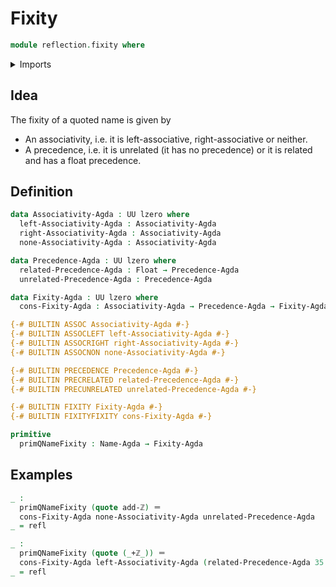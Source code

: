 # Fixity

```agda
module reflection.fixity where
```

<details><summary>Imports</summary>

```agda
open import elementary-number-theory.addition-integers

open import foundation.universe-levels

open import foundation-core.identity-types

open import primitives.floats

open import reflection.names
```

</details>

## Idea

The fixity of a quoted name is given by

- An associativity, i.e. it is left-associative, right-associative or neither.
- A precedence, i.e. it is unrelated (it has no precedence) or it is related and
  has a float precedence.

## Definition

```agda
data Associativity-Agda : UU lzero where
  left-Associativity-Agda : Associativity-Agda
  right-Associativity-Agda : Associativity-Agda
  none-Associativity-Agda : Associativity-Agda

data Precedence-Agda : UU lzero where
  related-Precedence-Agda : Float → Precedence-Agda
  unrelated-Precedence-Agda : Precedence-Agda

data Fixity-Agda : UU lzero where
  cons-Fixity-Agda : Associativity-Agda → Precedence-Agda → Fixity-Agda

{-# BUILTIN ASSOC Associativity-Agda #-}
{-# BUILTIN ASSOCLEFT left-Associativity-Agda #-}
{-# BUILTIN ASSOCRIGHT right-Associativity-Agda #-}
{-# BUILTIN ASSOCNON none-Associativity-Agda #-}

{-# BUILTIN PRECEDENCE Precedence-Agda #-}
{-# BUILTIN PRECRELATED related-Precedence-Agda #-}
{-# BUILTIN PRECUNRELATED unrelated-Precedence-Agda #-}

{-# BUILTIN FIXITY Fixity-Agda #-}
{-# BUILTIN FIXITYFIXITY cons-Fixity-Agda #-}

primitive
  primQNameFixity : Name-Agda → Fixity-Agda
```

## Examples

```agda
_ :
  primQNameFixity (quote add-ℤ) ＝
  cons-Fixity-Agda none-Associativity-Agda unrelated-Precedence-Agda
_ = refl

_ :
  primQNameFixity (quote (_+ℤ_)) ＝
  cons-Fixity-Agda left-Associativity-Agda (related-Precedence-Agda 35.0)
_ = refl
```
